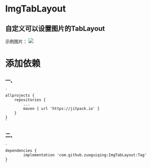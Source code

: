 # ImgTabLayout

## 自定义可以设置图片的TabLayout

示例图片：
![](https://github.com/zuoguiqing/ImgTabLayout/blob/master/155325956.jpg)


# 添加依赖
### 一、

	`
	allprojects {
		repositories {
			...
			maven { url 'https://jitpack.io' }
		}
	}
	`
  
  
### 二、

	`
	dependencies {
	        implementation 'com.github.zuoguiqing:ImgTabLayout:Tag'
	}
	`
